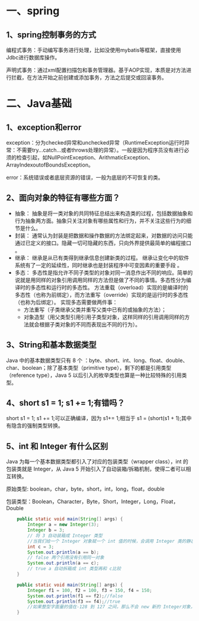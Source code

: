 # 一、spring



## 1、spring控制事务的方式

编程式事务：手动编写事务进行处理，比如没使用mybatis等框架，直接使用Jdbc进行数据库操作。

声明式事务：通过xml配置扫描包和事务管理器。基于AOP实现，本质是对方法进行拦截，在方法开始之前创建或添加事务，方法之后提交或回滚事务。

# 二、Java基础

## 1、exception和error

exception：分为checked异常和unchecked异常（RuntimeException运行时异常：不需要try...catch...或者throws处理的异常）。一般是因为程序员没有进行必须的检查引起，如NullPointException、ArithmaticException、ArrayIndexoutofBoundsException。

error：系统错误或者底层资源的错误，一般为底层的不可恢复的类。

## 2、面向对象的特征有哪些方面？

- 抽象： 抽象是将一类对象的共同特征总结出来构造类的过程，包括数据抽象和行为抽象两方面。抽象只关注对象有哪些属性和行为，并不关注这些行为的细节是什么。 
- 封装：  通常认为封装是把数据和操作数据的方法绑定起来，对数据的访问只能通过已定义的接口。隐藏一切可隐藏的东西，只向外界提供最简单的编程接口 。
- 继承： 继承是从已有类得到继承信息创建新类的过程。  继承让变化中的软件系统有了一定的延续性，同时继承也是封装程序中可变因素的重要手段 。
- 多态： 多态性是指允许不同子类型的对象对同一消息作出不同的响应。简单的说就是用同样的对象引用调用同样的方法但是做了不同的事情。多态性分为编译时的多态性和运行时的多态性。 方法重载（overload）实现的是编译时的多态性（也称为前绑定），而方法重写（override）实现的是运行时的多态性（也称为后绑定）。 实现多态需要做两件事： 
  -  方法重写（子类继承父类并重写父类中已有的或抽象的方法）； 
  -  对象造型（用父类型引用引用子类型对象，这样同样的引用调用同样的方法就会根据子类对象的不同而表现出不同的行为）。

## 3、String和基本数据类型

 Java 中的基本数据类型只有 8 个 ：byte、short、int、long、float、double、char、boolean；除了基本类型（primitive type），剩下的都是引用类型（reference type），Java 5 以后引入的枚举类型也算是一种比较特殊的引用类型。 

## 4、short s1 = 1; s1 += 1;有错吗？

  short s1 = 1; s1 += 1;可以正确编译，因为 s1+= 1;相当于 s1 = (short(s1 + 1);其中有隐含的强制类型转换。 

## 5、int 和 Integer 有什么区别

 Java 为每一个基本数据类型都引入了对应的包装类型（wrapper class），int 的包装类就是 Integer，从 Java 5 开始引入了自动装箱/拆箱机制，使得二者可以相互转换。 

 原始类型: boolean，char，byte，short，int，long，float，double 

 包装类型：Boolean，Character，Byte，Short，Integer，Long，Float，Double 

~~~java
	public static void main(String[] args) {
        Integer a = new Integer(3);
        Integer b = 3;
		// 将 3 自动装箱成 Integer 类型
        //当我们给一个 Integer 对象赋一个 int 值的时候，会调用 Integer 类的静态方法 valueOf
        int c = 3;
        System.out.println(a == b);
        // false 两个引用没有引用同一对象
        System.out.println(a == c);
        // true a 自动拆箱成 int 类型再和 c比较
    }
~~~

~~~java
	public static void main(String[] args) {
        Integer f1 = 100, f2 = 100, f3 = 150, f4 = 150;
        System.out.println(f1 == f2);//false
        System.out.println(f3 == f4);//true
        //如果整型字面量的值在-128 到 127 之间，那么不会 new 新的 Integer对象，而是直接引用常量		//池中的Integer 对象
    }
~~~

